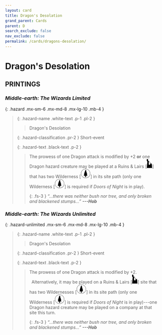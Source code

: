 ```yaml
---
layout: card
title: Dragon's Desolation
grand_parent: Cards
parent: D
search_exclude: false
nav_exclude: false
permalink: /cards/dragons-desolation/
---
```


# Dragon's Desolation


## PRINTINGS


### _Middle-earth: The Wizards Limited_

{: .hazard .mx-sm-6 .mx-md-8 .mx-lg-10 .mb-4 }
> {: .hazard-name .white-text .p-1 .pl-2 }
> > <div class="hazard-mp"></div>
> > <div class="card-name">Dragon's Desolation</div>
>
> {: .hazard-classification .pr-2 }
> Short-event
>
> {: .hazard-text .black-text .p-2 }
> > The prowess of one Dragon attack is modified by +2 **or** one Dragon hazard creature may be played at a Ruins & Lairs <nobr>[<img src="/assets/images/ruinlair.svg">]</nobr> that has two Wilderness <nobr>[<img src="/assets/images/wilderness.svg">]</nobr> in its site path (only one Wilderness <nobr>[<img src="/assets/images/wilderness.svg">]</nobr> is required if _Doors of Night_ is in play). 
> > 
> > {: .fs-3 } 
> > _“...there was neither bush nor tree, and only broken and blackened stumps...”_ ***---&#65279;Hob*** 
>



### _Middle-earth: The Wizards Unlimited_

{: .hazard-unlimited .mx-sm-6 .mx-md-8 .mx-lg-10 .mb-4 }
> {: .hazard-name .white-text .p-1 .pl-2 }
> > <div class="hazard-mp"></div>
> > <div class="card-name">Dragon's Desolation</div>
>
> {: .hazard-classification .pr-2 }
> Short-event
>
> {: .hazard-text .black-text .p-2 }
> > The prowess of one Dragon attack is modified by +2. <br>&ensp;Alternatively, it may be played on a Ruins & Lairs <nobr>[<img src="/assets/images/ruinlair.svg">]</nobr> site that has two Wildernesses <nobr>[<img src="/assets/images/wilderness.svg">]</nobr> in its site path (only one Wilderness <nobr>[<img src="/assets/images/wilderness.svg">]</nobr> is required if _Doors of Night_ is in play)---one Dragon hazard creature may be played on a company at that site this turn. 
> > 
> > {: .fs-3 } 
> > _“...there was neither bush nor tree, and only broken and blackened stumps...”_ ***---&#65279;Hob*** 
>
